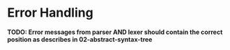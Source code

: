 # Error Handling

**TODO: Error messages from parser AND lexer should contain the correct position as describes in 02-abstract-syntax-tree**
